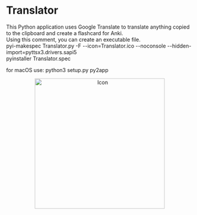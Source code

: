 # Translator
This Python application uses Google Translate to translate anything copied to the clipboard and create a flashcard for Anki.<br>
Using this comment, you can create an executable file.<br>
pyi-makespec Translator.py -F --icon=Translator.ico --noconsole --hidden-import=pyttsx3.drivers.sapi5<br>
pyinstaller Translator.spec<br>

for macOS use: python3 setup.py py2app<br>

<p align="center">
  <img src="/icons/Translator.ico" width="350" title="Icon">
</p>
